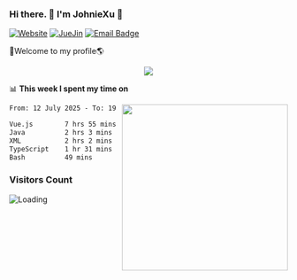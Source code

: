### Hi there. 👋 I'm JohnieXu :lemon:

[![Website](https://img.shields.io/badge/-Website-c14438?style=flat-square&logo=w&logoColor=white)](https://johniexu.github.io/)
[![JueJin](https://img.shields.io/badge/-JueJin-c14438?style=flat-square&logo=j&logoColor=white)](https://juejin.cn/user/2277843822444958)
[![Email Badge](https://img.shields.io/badge/-Email-c14438?style=flat-square&logo=Email&logoColor=white&link=mailto:281910378@qq.com)](mailto:281910378@qq.com)

🚀Welcome to my profile🌎

<center>
<img align='center' src="https://images.unsplash.com/photo-1690689636978-90d0f3592791?ixlib=rb-4.0.3&ixid=M3wxMjA3fDB8MHxwaG90by1wYWdlfHx8fGVufDB8fHx8fA%3D%3D&auto=format&fit=crop&w=2070&q=80">
</center>

📊 **This week I spent my time on**

<img align='right' width="300" src="https://github-readme-stats.vercel.app/api?username=JohnieXu&show_icons=true&title_color=fff&icon_color=79ff97&text_color=9f9f9f&bg_color=151515&count_private=true">

<!--START_SECTION:waka-->

```txt
From: 12 July 2025 - To: 19 July 2025

Vue.js        7 hrs 55 mins   ████████████▒░░░░░░░░░░░░   49.90 %
Java          2 hrs 3 mins    ███▒░░░░░░░░░░░░░░░░░░░░░   12.90 %
XML           2 hrs 2 mins    ███▒░░░░░░░░░░░░░░░░░░░░░   12.89 %
TypeScript    1 hr 31 mins    ██▒░░░░░░░░░░░░░░░░░░░░░░   09.60 %
Bash          49 mins         █▒░░░░░░░░░░░░░░░░░░░░░░░   05.21 %
```

<!--END_SECTION:waka-->

### Visitors Count
<img align="left" src = "https://profile-counter.glitch.me/JohnieXu/count.svg" alt ="Loading">
